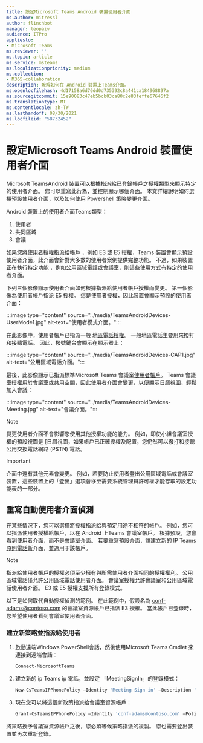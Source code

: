```yaml
---
title: 設定Microsoft Teams Android 裝置使用者介面
ms.author: mitressl
author: flinchbot
manager: leopaiv
audience: ITPro
appliesto:
- Microsoft Teams
ms.reviewer: ''
ms.topic: article
ms.service: msteams
ms.localizationpriority: medium
ms.collection:
- M365-collaboration
description: 瞭解如何在 Android 裝置上Teams介面。
ms.openlocfilehash: 4d17158a6d76dd0d735392c8a441ca184968897a
ms.sourcegitcommit: 15e90083c47eb5bcb03ca80c2e83feffe67646f2
ms.translationtype: MT
ms.contentlocale: zh-TW
ms.lasthandoff: 08/30/2021
ms.locfileid: "58732452"
---
```

# <a name="set-microsoft-teams-android-devices-user-interface"></a>設定Microsoft Teams Android 裝置使用者介面

Microsoft TeamsAndroid 裝置可以根據指派給已登錄帳戶之授權類型來顯示特定的使用者介面。 您可以重寫此行為，並控制顯示哪個介面。 本文詳細說明如何選擇預設使用者介面，以及如何使用 Powershell 策略變更介面。

Android 裝置上的使用者介面Teams類型：

1. 使用者
2. 共同區域
3. 會議

如果您[將使用者](/microsoftteams/user-access)授權指派給帳戶 ，例如 E3 或 E5 授權，Teams 裝置會顯示預設使用者介面，此介面會針對大多數的使用者案例提供完整功能。 不過，如果裝置正在執行特定功能 ，例如公用區域電話或會議室，則這些使用方式有特定的使用者介面。

下列三個影像顯示使用者介面如何根據指派給使用者帳戶授權而變更。 第一個影像為使用者帳戶指派 E5 授權。 這是使用者授權，因此裝置會顯示預設的使用者介面：

:::image type="content" source="../media/TeamsAndroidDevices-UserMode1.jpg" alt-text="使用者模式介面。":::

在此影像中，使用者帳戶已指派一般 [地區電話授權](/microsoftteams/set-up-common-area-phones)。 一般地區電話主要用來撥打和接聽電話。 因此，撥號鍵台會顯示在顯示器上：

:::image type="content" source="../media/TeamsAndroidDevices-CAP1.jpg" alt-text="公用區域電話介面。":::

最後，此影像顯示已指派標準Microsoft Teams 會議室[使用者帳戶](/MicrosoftTeams/rooms/rooms-licensing)。 Teams 會議室授權用於會議室或共用空間，因此使用者介面會變更，以便顯示日曆視圖，輕鬆加入會議：

:::image type="content" source="../media/TeamsAndroidDevices-Meeting.jpg" alt-text="會議介面。":::

> [!NOTE]
> 變更使用者介面不會影響您使用其他授權功能的能力。 例如，即使小組會議室授權的預設視圖是 [日曆視圖，如果帳戶已正確授權及配置，您仍然可以撥打和接聽公用交換電話網路 (PSTN) 電話。

> [!IMPORTANT]
> 介面中還有其他元素會變更。 例如，若要防止使用者登出公用區域電話或會議室裝置，這些裝置上的「登出」選項會移至需要系統管理員許可權才能存取的設定功能表的一部分。

## <a name="override-automatic-user-interface-detection"></a>重寫自動使用者介面偵測

在某些情況下，您可以選擇將授權指派給與預定用途不相符的帳戶。 例如，您可以指派使用者授權給帳戶，以在 Android 上Teams 會議室帳戶。 根據預設，您會看到使用者介面，而不是會議室介面。 若要重寫預設介面，請建立新的 IP Teams[原則電話新](/powershell/module/skype/new-csteamsipphonepolicy?view=skype-ps)介面，並適用于該帳戶。

> [!NOTE]
> 指派給使用者帳戶的授權必須至少擁有與所需使用者介面相同的授權權利。 公用區域電話僅允許公用區域電話使用者介面。 會議室授權允許會議室和公用區域電話使用者介面。 E3 或 E5 授權支援所有登錄模式。

以下是如何取代自動授權偵測的範例。 在此範例中，假設名為 conf-adams@contoso.com 的會議室資源帳戶已指派 E3 授權。 當此帳戶已登錄時，您希望使用者看到會議室使用者介面。

### <a name="create-a-new-policy-and-assign-to-user"></a>建立新策略並指派給使用者

1. 啟動遠端Windows PowerShell會話，然後使用Microsoft Teams Cmdlet 來連接到遠端會話：

    ``` Powershell
    Connect-MicrosoftTeams
    ```

2. 建立新的 ip Teams ip 電話，並設定 「MeetingSignIn」的登錄模式：

   ``` Powershell
   New-CsTeamsIPPhonePolicy –Identity 'Meeting Sign in' –Description 'Meeting Sign In Phone Policy' -SignInMode 'MeetingSignIn'

   ```

3. 現在您可以將這個新政策指派給會議室資源帳戶：

   ``` Powershell
   Grant-CsTeamsIPPhonePolicy –Identity 'conf-adams@contoso.com' –PolicyName 'Meeting Sign In'
   ```

將策略授予會議室資源帳戶之後，您必須等候策略指派的複製。 您也需要登出裝置並再次重新登錄。
